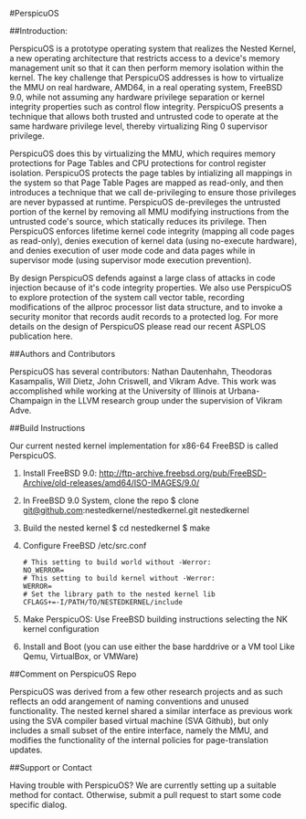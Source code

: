#PerspicuOS

##Introduction:

PerspicuOS is a prototype operating system that realizes the Nested Kernel, a
new operating architecture that restricts access to a device's memory
management unit so that it can then perform memory isolation within the kernel.
The key challenge that PerspicuOS addresses is how to virtualize the MMU on
real hardware, AMD64, in a real operating system, FreeBSD 9.0, while not
assuming any hardware privilege separation or kernel integrity properties such
as control flow integrity. PerspicuOS presents a technique that allows both
trusted and untrusted code to operate at the same hardware privilege level,
thereby virtualizing Ring 0 supervisor privilege.

PerspicuOS does this by virtualizing the MMU, which requires memory protections
for Page Tables and CPU protections for control register isolation. PerspicuOS
protects the page tables by intializing all mappings in the system so that Page
Table Pages are mapped as read-only, and then introduces a technique that we
call de-privileging to ensure those privileges are never bypassed at runtime.
PerspicuOS de-previleges the untrusted portion of the kernel by removing all
MMU modifying instructions from the untrusted code's source, which statically
reduces its privilege. Then PerspicuOS enforces lifetime kernel code integrity
(mapping all code pages as read-only), denies execution of kernel data (using
no-execute hardware), and denies execution of user mode code and data pages
while in supervisor mode (using supervisor mode execution prevention).

By design PerspicuOS defends against a large class of attacks in code injection
because of it's code integrity properties. We also use PerspicuOS to explore
protection of the system call vector table, recording modifications of the
allproc processor list data structure, and to invoke a security monitor that
records audit records to a protected log. For more details on the design of
PerspicuOS please read our recent ASPLOS publication here.

##Authors and Contributors

PerspicuOS has several contributors: Nathan Dautenhahn, Theodoras Kasampalis,
Will Dietz, John Criswell, and Vikram Adve. This work was accomplished while
working at the University of Illinois at Urbana-Champaign in the LLVM research
group under the supervision of Vikram Adve.

##Build Instructions

Our current nested kernel implementation for x86-64 FreeBSD is called PerspicuOS.

1. Install FreeBSD 9.0: http://ftp-archive.freebsd.org/pub/FreeBSD-Archive/old-releases/amd64/ISO-IMAGES/9.0/

2. In FreeBSD 9.0 System, clone the repo 
	$ clone git@github.com:nestedkernel/nestedkernel.git nestedkernel

3. Build the nested kernel 
	$ cd nestedkernel 
	$ make

4. Configure FreeBSD /etc/src.conf 
	```
	# This setting to build world without -Werror: 
	NO_WERROR= 
	# This setting to build kernel without -Werror: 
	WERROR= 
	# Set the library path to the nested kernel lib 
	CFLAGS+=-I/PATH/TO/NESTEDKERNEL/include
	```

5. Make PerspicuOS: Use FreeBSD building instructions selecting the NK kernel
configuration 

6. Install and Boot (you can use either the base harddrive or a VM
tool Like Qemu, VirtualBox, or VMWare)

##Comment on PerspicuOS Repo

PerspicuOS was derived from a few other research projects and as such reflects
an odd arangement of naming conventions and unused functionality. The nested
kernel shared a similar interface as previous work using the SVA compiler based
virtual machine (SVA Github), but only includes a small subset of the entire
interface, namely the MMU, and modifies the functionality of the internal
policies for page-translation updates.

##Support or Contact

Having trouble with PerspicuOS? We are currently setting up a suitable method
for contact. Otherwise, submit a pull request to start some code specific
dialog.
